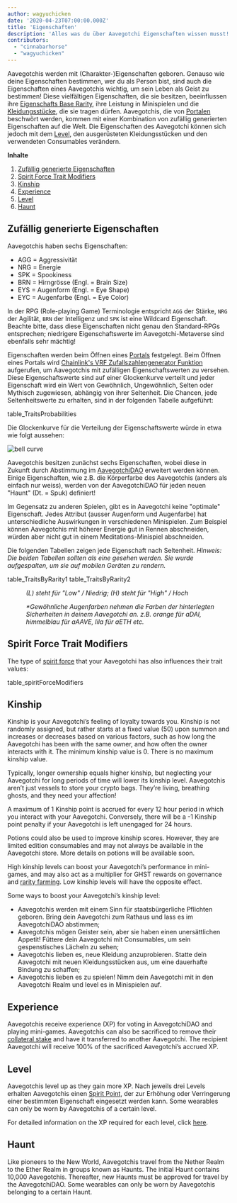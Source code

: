 ```yaml
---
author: wagyuchicken
date: '2020-04-23T07:00:00.000Z'
title: 'Eigenschaften'
description: 'Alles was du über Aavegotchi Eigenschaften wissen musst!'
contributors:
  - "cinnabarhorse"
  - "wagyuchicken"
---
```


Aavegotchis werden mit (Charakter-)Eigenschaften geboren. Genauso wie deine Eigenschaften bestimmen, wer du als Person bist, sind auch die Eigenschaften eines Aavegotchis wichtig, um sein Leben als Geist zu bestimmen! Diese vielfältigen Eigenschaften, die sie besitzen, beeinflussen ihre [Eigenschafts Base Rarity](/rarity-farming#base-rarity-score), ihre Leistung in Minispielen und die [Kleidungsstücke](/wearables), die sie tragen dürfen. Aavegotchis, die von [Portalen](/portale) beschwört werden, kommen mit einer Kombination von zufällig generierten Eigenschaften auf die Welt. Die Eigenschaften des Aavegotchi können sich jedoch mit dem <a href=#level>Level</a>, den ausgerüsteten Kleidungsstücken und den verwendeten Consumables verändern. 

<div class="contentsBox">

**Inhalte**

<ol>
<li><a href=#randomly-generated-traits>Zufällig generierte Eigenschaften </a></li>
<li><a href=#spirit-force-trait-modifiers>Spirit Force Trait Modifiers</a></li>
<li><a href=#kinship>Kinship</a></li>
<li><a href=#experience>Experience</a></li>
<li><a href=#level>Level</a></li>
<li><a href=#haunt>Haunt</a></li>
</ol>

</div>

## Zufällig generierte Eigenschaften
Aavegotchis haben sechs Eigenschaften:

* AGG = Aggressivität
* NRG = Energie
* SPK = Spookiness
* BRN = Hirngrösse (Engl. = Brain Size)
* EYS = Augenform (Engl. = Eye Shape)
* EYC = Augenfarbe (Engl. = Eye Color)

In der RPG (Role-playing Game) Terminologie entspricht `AGG` der Stärke, `NRG` der Agilität, `BRN` der Intelligenz und `SPK` ist eine Wildcard Eigenschaft. Beachte bitte, dass diese Eigenschaften nicht genau den Standard-RPGs entsprechen; niedrigere Eigenschaftswerte im Aavegotchi-Metaverse sind ebenfalls sehr mächtig!

Eigenschaften werden beim Öffnen eines [Portals](/portals) festgelegt. Beim Öffnen eines Portals wird [Chainlink's VRF Zufallszahlengenerator Funktion](https://blog.chain.link/verifiable-random-functions-vrf-random-number-generation-rng-feature/) aufgerufen, um Aavegotchis mit zufälligen Eigenschaftswerten zu versehen. Diese Eigenschaftswerte sind auf einer Glockenkurve verteilt und jeder Eigenschaft wird ein Wert von Gewöhnlich, Ungewöhnlich, Selten oder Mythisch zugewiesen, abhängig von ihrer Seltenheit. Die Chancen, jede Seltenheitswerte zu erhalten, sind in der folgenden Tabelle aufgeführt:

table_TraitsProbabilities

Die Glockenkurve für die Verteilung der Eigenschaftswerte würde in etwa wie folgt aussehen:

<img class="bodyImage" src="/traits/bell_curve.png" alt = "bell curve" />

Aavegotchis besitzen zunächst sechs Eigenschaften, wobei diese in Zukunft durch Abstimmung im [AavegotchiDAO](/dao) erweitert werden können. Einige Eigenschaften, wie z.B. die Körperfarbe des Aavegotchis (anders als einfach nur weiss), werden von der AavegotchiDAO für jeden neuen "Haunt" (Dt. = Spuk) definiert!

Im Gegensatz zu anderen Spielen, gibt es in Aavegotchi keine "optimale" Eigenschaft. Jedes Attribut (ausser Augenform und Augenfarbe) hat unterschiedliche Auswirkungen in verschiedenen Minispielen. Zum Beispiel können Aavegotchis mit höherer Energie gut in Rennen abschneiden, würden aber nicht gut in einem Meditations-Minispiel abschneiden.

Die folgenden Tabellen zeigen jede Eigenschaft nach Seltenheit. *Hinweis: Die beiden Tabellen sollten als eine gesehen werden. Sie wurde aufgespalten, um sie auf mobilen Geräten zu rendern.*

table_TraitsByRarity1 table_TraitsByRarity2
<p style="margin-left: 3.0em"><i> (L) steht für "Low" / Niedrig; (H) steht für "High" / Hoch </i></p>
<p style="margin-left: 3.0em"><i> *Gewöhnliche Augenfarben nehmen die Farben der hinterlegten Sicherheiten in deinem Aavegotchi an. z.B. orange für aDAI, himmelblau für aAAVE, lila für aETH etc. </i></p>

## Spirit Force Trait Modifiers

The type of [spirit force](/atokens) that your Aavegotchi has also influences their trait values:

table_spiritForceModifiers

## Kinship
Kinship is your Aavegotchi’s feeling of loyalty towards you. Kinship is not randomly assigned, but rather starts at a fixed value (50) upon summon and increases or decreases based on various factors, such as how long the Aavegotchi has been with the same owner, and how often the owner interacts with it. The minimum kinship value is 0. There is no maximum kinship value.

Typically, longer ownership equals higher kinship, but neglecting your Aavegotchi for long periods of time will lower its kinship level. Aavegotchis aren’t just vessels to store your crypto bags. They’re living, breathing ghosts, and they need your affection!

A maximum of 1 Kinship point is accrued for every 12 hour period in which you interact with your Aavegotchi. Conversely, there will be a -1 Kinship point penalty if your Aavegotchi is left unengaged for 24 hours.

Potions could also be used to improve kinship scores. However, they are limited edition consumables and may not always be available in the Aavegotchi store. More details on potions will be available soon.

High kinship levels can boost your Aavegotchi’s performance in mini-games, and may also act as a multiplier for GHST rewards on governance and [rarity farming](/rarity-farming). Low kinship levels will have the opposite effect.

Some ways to boost your Aavegotchi’s kinship level:

* Aavegotchis werden mit einem Sinn für staatsbürgerliche Pflichten geboren. Bring dein Aavegotchi zum Rathaus und lass es im AavegotchiDAO abstimmen;
* Aavegotchis mögen Geister sein, aber sie haben einen unersättlichen Appetit! Füttere dein Aavegotchi mit Consumables, um sein gespenstisches Lächeln zu sehen;
* Aavegotchis lieben es, neue Kleidung anzuprobieren. Statte dein Aavegotchi mit neuen Kleidungsstücken aus, um eine dauerhafte Bindung zu schaffen;
* Aavegotchis lieben es zu spielen! Nimm dein Aavegotchi mit in den Aavegotchi Realm und level es in Minispielen auf.


## Experience
Aavegotchis receive experience (XP) for voting in AavegotchiDAO and playing mini-games. Aavegotchis can also be sacrificed to remove their [collateral stake](/atokens) and have it transferred to another Aavegotchi. The recipient Aavegotchi will receive 100% of the sacrificed Aavegotchi’s accrued XP.

## Level
Aavegotchis level up as they gain more XP. Nach jeweils drei Levels erhalten Aavegotchis einen [Spirit Point](/glossary#spirit-point), der zur Erhöhung oder Verringerung einer bestimmten Eigenschaft eingesetzt werden kann. Some wearables can only be worn by Aavegotchis of a certain level.

For detailed information on the XP required for each level, click [here](/xp).

## Haunt
Like pioneers to the New World, Aavegotchis travel from the Nether Realm to the Ether Realm in groups known as Haunts. The initial Haunt contains 10,000 Aavegotchis. Thereafter, new Haunts must be approved for travel by the AavegotchiDAO. Some wearables can only be worn by Aavegotchis belonging to a certain Haunt.
